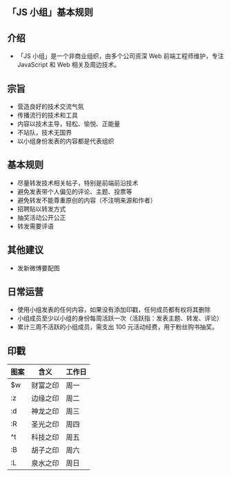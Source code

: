 「JS 小组」基本规则
-----

## 介绍

+ 「JS 小组」是一个非商业组织，由多个公司资深 Web 前端工程师维护，专注 JavaScript 和 Web 相关及周边技术。

## 宗旨

+ 营造良好的技术交流气氛
+ 传播流行的技术和工具
+ 内容以技术主导，轻松、愉悦、正能量
+ 不站队，技术无国界
+ 以小组身份发表的内容都是代表组织

## 基本规则

+ 尽量转发技术相关帖子，特别是前端前沿技术
+ 避免发表带个人偏见的评论、主题、投票等
+ 避免转发不能尊重原创的内容（不注明来源和作者）
+ 招聘贴以转发方式
+ 抽奖活动公开公正
+ 转发需要评语

## 其他建议

+ 发新微博要配图

## 日常运营

+ 使用小组发表的任何内容，如果没有添加印戳，任何成员都有权将其删除
+ 小组成员至少以小组的身份每周活跃一次（活跃指：发表主题、转发、评论）
+ 累计三周不活跃的小组成员，需支出 100 元活动经费，用于粉丝购书抽奖。

## 印戳

图案| 含义     |工作日
----|----------|-----
$w  | 财富之印 |周一
:z  | 边缘之印 |周二
:d  | 神龙之印 |周三
:R  | 圣光之印 |周四
^t  | 科技之印 |周五
:B  | 胡子之印 |周六
:L  | 泉水之印 |周日

